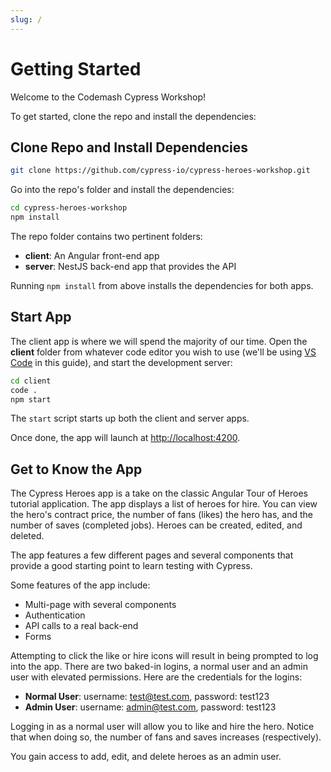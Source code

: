 ```yaml
---
slug: /
---
```


# Getting Started

Welcome to the Codemash Cypress Workshop!

To get started, clone the repo and install the dependencies:

## Clone Repo and Install Dependencies

```bash
git clone https://github.com/cypress-io/cypress-heroes-workshop.git
```

Go into the repo's folder and install the dependencies:

```bash
cd cypress-heroes-workshop
npm install
```

The repo folder contains two pertinent folders:

- **client**: An Angular front-end app
- **server**: NestJS back-end app that provides the API

Running `npm install` from above installs the dependencies for both apps.

## Start App

The client app is where we will spend the majority of our time. Open the
**client** folder from whatever code editor you wish to use (we'll be using
[VS Code](https://code.visualstudio.com/) in this guide), and start the
development server:

```bash
cd client
code .
npm start
```

The `start` script starts up both the client and server apps.

Once done, the app will launch at
[http://localhost:4200](http://localhost:4200).

## Get to Know the App

The Cypress Heroes app is a take on the classic Angular Tour of Heroes tutorial
application. The app displays a list of heroes for hire. You can view the hero's
contract price, the number of fans (likes) the hero has, and the number of saves
(completed jobs). Heroes can be created, edited, and deleted.

The app features a few different pages and several components that provide a
good starting point to learn testing with Cypress.

Some features of the app include:

- Multi-page with several components
- Authentication
- API calls to a real back-end
- Forms

Attempting to click the like or hire icons will result in being prompted to log
into the app. There are two baked-in logins, a normal user and an admin user
with elevated permissions. Here are the credentials for the logins:

- **Normal User**: username: test@test.com, password: test123
- **Admin User**: username: admin@test.com, password: test123

Logging in as a normal user will allow you to like and hire the hero. Notice
that when doing so, the number of fans and saves increases (respectively).

You gain access to add, edit, and delete heroes as an admin user.
